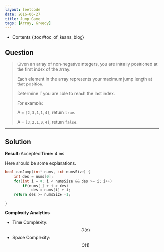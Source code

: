 ```yaml
---
layout: leetcode
date: 2016-06-27
title: Jump Game
tags: [Array, Greedy]
---
```


* Contents
{:toc #toc_of_keans_blog}

## Question

>Given an array of non-negative integers, you are initially positioned at the first index of the array.
>
>Each element in the array represents your maximum jump length at that position.
>
>Determine if you are able to reach the last index.
>
> For example:
>
>A = `[2,3,1,1,4]`, return `true`.
>
>A = `[3,2,1,0,4]`, return `false`.

***

## Solution

**Result:** Accepted **Time:** 4 ms

Here should be some explanations.

```c
bool canJump(int* nums, int numsSize) {
    int des = nums[0];
    for(int i = 0; i < numsSize && des >= i; i++)
        if(nums[i] + i > des)
            des = nums[i] + i;
    return des >= numsSize -1;

}
```

**Complexity Analytics**

- Time Complexity: $$O(n)$$
- Space Complexity: $$O(1)$$
